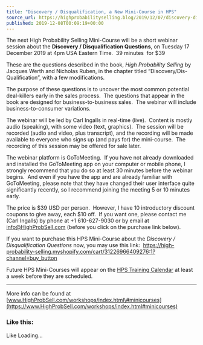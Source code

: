 ```yaml
---
title: "Discovery / Disqualification, a New Mini-Course in HPS"
source_url: https://highprobabilityselling.blog/2019/12/07/discovery-disqualification-a-new-mini-course-in-hps
published: 2019-12-08T00:09:19+00:00
---
```

The next High Probability Selling Mini\-Course will be a short webinar session about the **Discovery / Disqualification Questions**, on Tuesday 17 December 2019 at 4pm USA Eastern Time.  39 minutes  for $39


These are the questions described in the book, *High Probability Selling* by Jacques Werth and Nicholas Ruben, in the chapter titled “Discovery/Dis\-Qualification”, with a few modifications.


The purpose of these questions is to uncover the most common potential deal\-killers early in the sales process.  The questions that appear in the book are designed for business\-to\-business sales.  The webinar will include business\-to\-consumer variations.


The webinar will be led by Carl Ingalls in real\-time (live).  Content is mostly audio (speaking), with some video (text, graphics).  The session will be recorded (audio and video, plus transcript), and the recording will be made available to everyone who signs up (and pays for) the mini\-course.  The recording of this session may be offered for sale later.


The webinar platform is GoToMeeting.  If you have not already downloaded and installed the GoToMeeting app on your computer or mobile phone, I strongly recommend that you do so at least 30 minutes before the webinar begins.  And even if you have the app and are already familiar with GoToMeeting, please note that they have changed their user interface quite significantly recently, so I recommend joining the meeting 5 or 10 minutes early.


The price is $39 USD per person.  However, I have 10 introductory discount coupons to give away, each $10 off.  If you want one, please contact me (Carl Ingalls) by phone at \+1 610\-627\-9030 or by email at [info@HighProbSell.com](mailto:info@HighProbSell.com) (before you click on the purchase link below).


If you want to purchase this HPS Mini\-Course about the *Discovery / Disqualification Questions* now, you may use this link:  [https://high\-probability\-selling.myshopify.com/cart/31226966409276:1?channel\=buy\_button](https://high-probability-selling.myshopify.com/cart/31226966409276:1?channel=buy_button)


Future HPS Mini\-Courses will appear on the [HPS Training Calendar](https://www.highprobsell.com/workshops/index.html#calendar) at least a week before they are scheduled.




---


More info can be found at [www.HighProbSell.com/workshops/index.html\#minicourses](https://www.HighProbSell.com/workshops/index.html#minicourses)


### Like this:

Like Loading...
